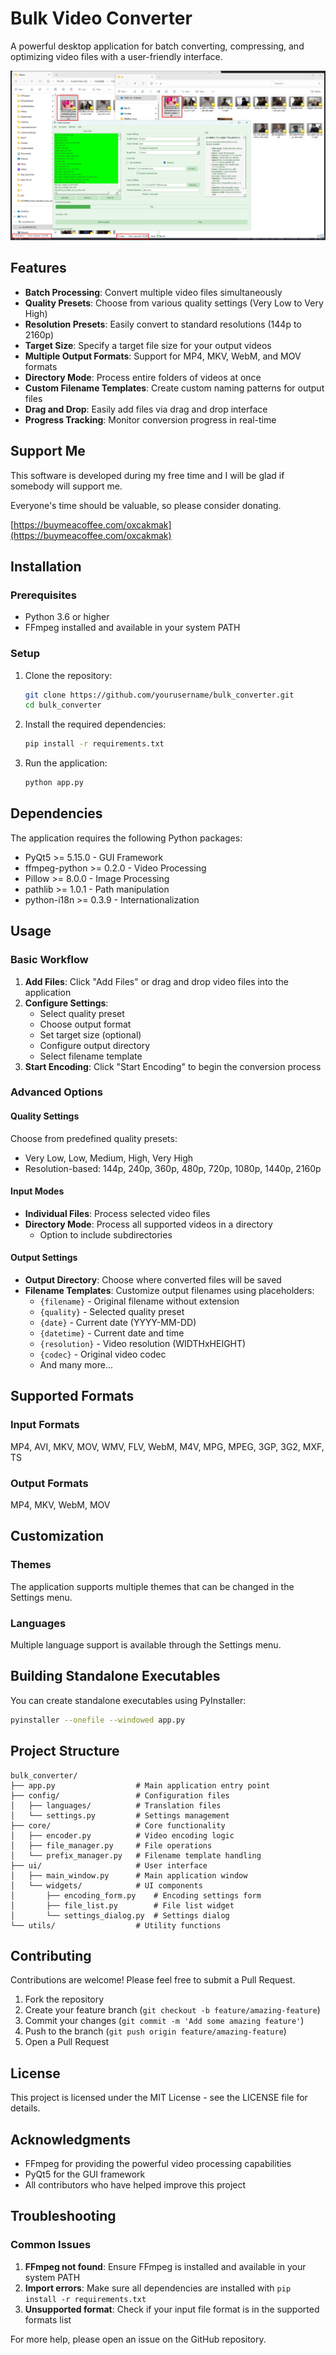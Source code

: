 


          
# Bulk Video Converter

A powerful desktop application for batch converting, compressing, and optimizing video files with a user-friendly interface.

![Bulk Video Converter](https://raw.githubusercontent.com/oxcakmak/Python-Bulk-Video-Converter/refs/heads/main/screenshot.jpg)

## Features

- **Batch Processing**: Convert multiple video files simultaneously
- **Quality Presets**: Choose from various quality settings (Very Low to Very High)
- **Resolution Presets**: Easily convert to standard resolutions (144p to 2160p)
- **Target Size**: Specify a target file size for your output videos
- **Multiple Output Formats**: Support for MP4, MKV, WebM, and MOV formats
- **Directory Mode**: Process entire folders of videos at once
- **Custom Filename Templates**: Create custom naming patterns for output files
- **Drag and Drop**: Easily add files via drag and drop interface
- **Progress Tracking**: Monitor conversion progress in real-time

## Support Me

This software is developed during my free time and I will be glad if somebody will support me.

Everyone's time should be valuable, so please consider donating.

[https://buymeacoffee.com/oxcakmak](https://buymeacoffee.com/oxcakmak)

## Installation

### Prerequisites

- Python 3.6 or higher
- FFmpeg installed and available in your system PATH

### Setup

1. Clone the repository:
   ```bash
   git clone https://github.com/yourusername/bulk_converter.git
   cd bulk_converter
   ```

2. Install the required dependencies:
   ```bash
   pip install -r requirements.txt
   ```

3. Run the application:
   ```bash
   python app.py
   ```

## Dependencies

The application requires the following Python packages:
- PyQt5 >= 5.15.0 - GUI Framework
- ffmpeg-python >= 0.2.0 - Video Processing
- Pillow >= 8.0.0 - Image Processing
- pathlib >= 1.0.1 - Path manipulation
- python-i18n >= 0.3.9 - Internationalization

## Usage

### Basic Workflow

1. **Add Files**: Click "Add Files" or drag and drop video files into the application
2. **Configure Settings**: 
   - Select quality preset
   - Choose output format
   - Set target size (optional)
   - Configure output directory
   - Select filename template
3. **Start Encoding**: Click "Start Encoding" to begin the conversion process

### Advanced Options

#### Quality Settings

Choose from predefined quality presets:
- Very Low, Low, Medium, High, Very High
- Resolution-based: 144p, 240p, 360p, 480p, 720p, 1080p, 1440p, 2160p

#### Input Modes

- **Individual Files**: Process selected video files
- **Directory Mode**: Process all supported videos in a directory
  - Option to include subdirectories

#### Output Settings

- **Output Directory**: Choose where converted files will be saved
- **Filename Templates**: Customize output filenames using placeholders:
  - `{filename}` - Original filename without extension
  - `{quality}` - Selected quality preset
  - `{date}` - Current date (YYYY-MM-DD)
  - `{datetime}` - Current date and time
  - `{resolution}` - Video resolution (WIDTHxHEIGHT)
  - `{codec}` - Original video codec
  - And many more...

## Supported Formats

### Input Formats
MP4, AVI, MKV, MOV, WMV, FLV, WebM, M4V, MPG, MPEG, 3GP, 3G2, MXF, TS

### Output Formats
MP4, MKV, WebM, MOV

## Customization

### Themes
The application supports multiple themes that can be changed in the Settings menu.

### Languages
Multiple language support is available through the Settings menu.

## Building Standalone Executables

You can create standalone executables using PyInstaller:

```bash
pyinstaller --onefile --windowed app.py
```

## Project Structure

```
bulk_converter/
├── app.py                  # Main application entry point
├── config/                 # Configuration files
│   ├── languages/          # Translation files
│   └── settings.py         # Settings management
├── core/                   # Core functionality
│   ├── encoder.py          # Video encoding logic
│   ├── file_manager.py     # File operations
│   └── prefix_manager.py   # Filename template handling
├── ui/                     # User interface
│   ├── main_window.py      # Main application window
│   └── widgets/            # UI components
│       ├── encoding_form.py    # Encoding settings form
│       ├── file_list.py        # File list widget
│       └── settings_dialog.py  # Settings dialog
└── utils/                  # Utility functions
```

## Contributing

Contributions are welcome! Please feel free to submit a Pull Request.

1. Fork the repository
2. Create your feature branch (`git checkout -b feature/amazing-feature`)
3. Commit your changes (`git commit -m 'Add some amazing feature'`)
4. Push to the branch (`git push origin feature/amazing-feature`)
5. Open a Pull Request

## License

This project is licensed under the MIT License - see the LICENSE file for details.

## Acknowledgments

- FFmpeg for providing the powerful video processing capabilities
- PyQt5 for the GUI framework
- All contributors who have helped improve this project

## Troubleshooting

### Common Issues

1. **FFmpeg not found**: Ensure FFmpeg is installed and available in your system PATH
2. **Import errors**: Make sure all dependencies are installed with `pip install -r requirements.txt`
3. **Unsupported format**: Check if your input file format is in the supported formats list

For more help, please open an issue on the GitHub repository.
